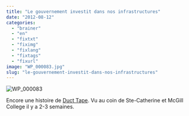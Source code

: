 ```yaml
---
title: "Le gouvernement investit dans nos infrastructures"
date: "2012-08-12"
categories: 
  - "brainer"
  - "en"
  - "fixtxt"
  - "fiximg"
  - "fixlang"
  - "fixtags"
  - "fixurl"
image: "WP_000083.jpg"
slug: "le-gouvernement-investit-dans-nos-infrastructures"
---
```


![](images/WP_000083.jpg "WP_000083")

Encore une histoire de [Duct Tape](https://fred.dev/le-duct-tape-cest-bon-aussi-pour/ "Le Duct tape c’est bon aussi pour…"). Vu au coin de Ste-Catherine et McGill College il y a 2-3 semaines.
